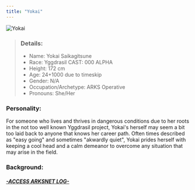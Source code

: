 ```yaml
---
title: "Yokai"
---
```


![Yokai](https://raw.githubusercontent.com/Edd1ee/quartz/hugo/content/Images/Screenshots/Yokai.png?style=centerme)

> ### Details:
> - Name: Yokai Saikagitsune
> - Race: Yggdrasil CAST: 000 ALPHA
> - Height: 172 cm
> - Age: 24+1000 due to timeskip
> - Gender: N/A
> - Occupation/Archetype: ARKS Operative
> - Pronouns: She/Her

### Personality:
For someone who lives and thrives in dangerous conditions due to her roots in the not too well known Yggdrasil project, Yokai's herself may seem a bit too laid back to anyone that knows her career path. Often times described as "easy going" and sometimes "akwardly quiet", Yokai prides herself with keeping a cool head and a calm demeanor to overcome any situation that may arise in the field.

### Background:
##### [*-ACCESS ARKSNET LOG-*](SubIndexes/Logs/finishedlogs/ArksLogs/ProjectYggdrasil.md)
